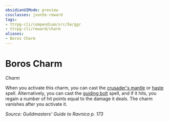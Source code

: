 ```yaml
---
obsidianUIMode: preview
cssclasses: json5e-reward
tags:
- ttrpg-cli/compendium/src/5e/ggr
- ttrpg-cli/reward/charm
aliases:
- Boros Charm
---
```

# Boros Charm
*Charm*  

When you activate this charm, you can cast the [crusader's mantle](Інструменти%20ДМ/CLI/spells/crusaders-mantle-xphb.md) or [haste](Інструменти%20ДМ/CLI/spells/haste-xphb.md) spell. Alternatively, you can cast the [guiding bolt](Інструменти%20ДМ/CLI/spells/guiding-bolt-xphb.md) spell, and if it hits, you regain a number of hit points equal to the damage it deals. The charm vanishes after you activate it.

*Source: Guildmasters' Guide to Ravnica p. 173*